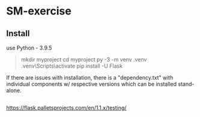 # SM-exercise

## Install
use Python - 3.9.5
> mkdir myproject
> cd myproject
> py -3 -m venv .venv
> .venv\Scripts\activate
> pip install -U Flask 

If there are issues with installation, there is a "dependency.txt" with individual components w/ respective versions which can be installed stand-alone.

##
https://flask.palletsprojects.com/en/1.1.x/testing/